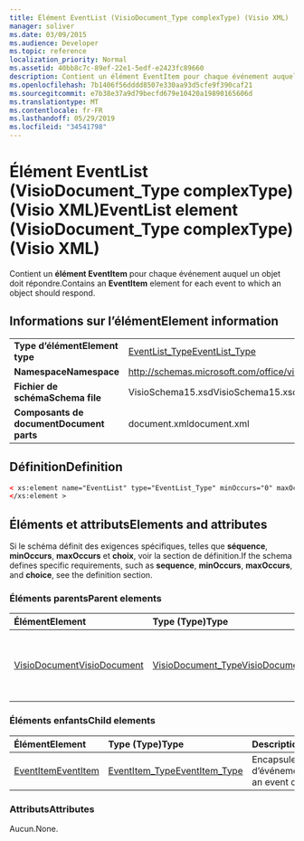 ```yaml
---
title: Élément EventList (VisioDocument_Type complexType) (Visio XML)
manager: soliver
ms.date: 03/09/2015
ms.audience: Developer
ms.topic: reference
localization_priority: Normal
ms.assetid: 40bb8c7c-89ef-22e1-5edf-e2423fc89660
description: Contient un élément EventItem pour chaque événement auquel un objet doit répondre.
ms.openlocfilehash: 7b1406f56dddd8507e330aa93d5cfe9f390caf21
ms.sourcegitcommit: e7b38e37a9d79becfd679e10420a19890165606d
ms.translationtype: MT
ms.contentlocale: fr-FR
ms.lasthandoff: 05/29/2019
ms.locfileid: "34541798"
---
```

# <a name="eventlist-element-visiodocument_type-complextype-visio-xml"></a><span data-ttu-id="5d946-103">Élément EventList (VisioDocument_Type complexType) (Visio XML)</span><span class="sxs-lookup"><span data-stu-id="5d946-103">EventList element (VisioDocument_Type complexType) (Visio XML)</span></span>

<span data-ttu-id="5d946-104">Contient un **élément EventItem** pour chaque événement auquel un objet doit répondre.</span><span class="sxs-lookup"><span data-stu-id="5d946-104">Contains an **EventItem** element for each event to which an object should respond.</span></span> 
  
## <a name="element-information"></a><span data-ttu-id="5d946-105">Informations sur l’élément</span><span class="sxs-lookup"><span data-stu-id="5d946-105">Element information</span></span>

|||
|:-----|:-----|
|<span data-ttu-id="5d946-106">**Type d’élément**</span><span class="sxs-lookup"><span data-stu-id="5d946-106">**Element type**</span></span> <br/> |[<span data-ttu-id="5d946-107">EventList_Type</span><span class="sxs-lookup"><span data-stu-id="5d946-107">EventList_Type</span></span>](eventlist_type-complextypevisio-xml.md) <br/> |
|<span data-ttu-id="5d946-108">**Namespace**</span><span class="sxs-lookup"><span data-stu-id="5d946-108">**Namespace**</span></span> <br/> |http://schemas.microsoft.com/office/visio/2012/main  <br/> |
|<span data-ttu-id="5d946-109">**Fichier de schéma**</span><span class="sxs-lookup"><span data-stu-id="5d946-109">**Schema file**</span></span> <br/> |<span data-ttu-id="5d946-110">VisioSchema15.xsd</span><span class="sxs-lookup"><span data-stu-id="5d946-110">VisioSchema15.xsd</span></span>  <br/> |
|<span data-ttu-id="5d946-111">**Composants de document**</span><span class="sxs-lookup"><span data-stu-id="5d946-111">**Document parts**</span></span> <br/> |<span data-ttu-id="5d946-112">document.xml</span><span class="sxs-lookup"><span data-stu-id="5d946-112">document.xml</span></span>  <br/> |
   
## <a name="definition"></a><span data-ttu-id="5d946-113">Définition</span><span class="sxs-lookup"><span data-stu-id="5d946-113">Definition</span></span>

```XML
< xs:element name="EventList" type="EventList_Type" minOccurs="0" maxOccurs="1" >
</xs:element >
```

## <a name="elements-and-attributes"></a><span data-ttu-id="5d946-114">Éléments et attributs</span><span class="sxs-lookup"><span data-stu-id="5d946-114">Elements and attributes</span></span>

<span data-ttu-id="5d946-115">Si le schéma définit des exigences spécifiques, telles que **séquence**, **minOccurs**, **maxOccurs** et **choix**, voir la section de définition.</span><span class="sxs-lookup"><span data-stu-id="5d946-115">If the schema defines specific requirements, such as **sequence**, **minOccurs**, **maxOccurs**, and **choice**, see the definition section.</span></span> 
  
### <a name="parent-elements"></a><span data-ttu-id="5d946-116">Éléments parents</span><span class="sxs-lookup"><span data-stu-id="5d946-116">Parent elements</span></span>

|<span data-ttu-id="5d946-117">**Élément**</span><span class="sxs-lookup"><span data-stu-id="5d946-117">**Element**</span></span>|<span data-ttu-id="5d946-118">**Type (Type)**</span><span class="sxs-lookup"><span data-stu-id="5d946-118">**Type**</span></span>|<span data-ttu-id="5d946-119">**Description**</span><span class="sxs-lookup"><span data-stu-id="5d946-119">**Description**</span></span>|
|:-----|:-----|:-----|
|[<span data-ttu-id="5d946-120">VisioDocument</span><span class="sxs-lookup"><span data-stu-id="5d946-120">VisioDocument</span></span>](visiodocument-elementvisio-xml.md) <br/> |[<span data-ttu-id="5d946-121">VisioDocument_Type</span><span class="sxs-lookup"><span data-stu-id="5d946-121">VisioDocument_Type</span></span>](visiodocument_type-complextypevisio-xml.md) <br/> |<span data-ttu-id="5d946-122">Élément racine d’un document Microsoft Visio document.</span><span class="sxs-lookup"><span data-stu-id="5d946-122">The root element of a Microsoft Visio document.</span></span>  <br/> |
   
### <a name="child-elements"></a><span data-ttu-id="5d946-123">Éléments enfants</span><span class="sxs-lookup"><span data-stu-id="5d946-123">Child elements</span></span>

|<span data-ttu-id="5d946-124">**Élément**</span><span class="sxs-lookup"><span data-stu-id="5d946-124">**Element**</span></span>|<span data-ttu-id="5d946-125">**Type (Type)**</span><span class="sxs-lookup"><span data-stu-id="5d946-125">**Type**</span></span>|<span data-ttu-id="5d946-126">**Description**</span><span class="sxs-lookup"><span data-stu-id="5d946-126">**Description**</span></span>|
|:-----|:-----|:-----|
|[<span data-ttu-id="5d946-127">EventItem</span><span class="sxs-lookup"><span data-stu-id="5d946-127">EventItem</span></span>](eventitem-element-eventlist_type-complextypevisio-xml.md) <br/> |[<span data-ttu-id="5d946-128">EventItem_Type</span><span class="sxs-lookup"><span data-stu-id="5d946-128">EventItem_Type</span></span>](eventitem_type-complextypevisio-xml.md) <br/> |<span data-ttu-id="5d946-129">Encapsule un code d’événement.</span><span class="sxs-lookup"><span data-stu-id="5d946-129">Encapsulates an event code.</span></span>  <br/> |
   
### <a name="attributes"></a><span data-ttu-id="5d946-130">Attributs</span><span class="sxs-lookup"><span data-stu-id="5d946-130">Attributes</span></span>

<span data-ttu-id="5d946-131">Aucun.</span><span class="sxs-lookup"><span data-stu-id="5d946-131">None.</span></span>
  

